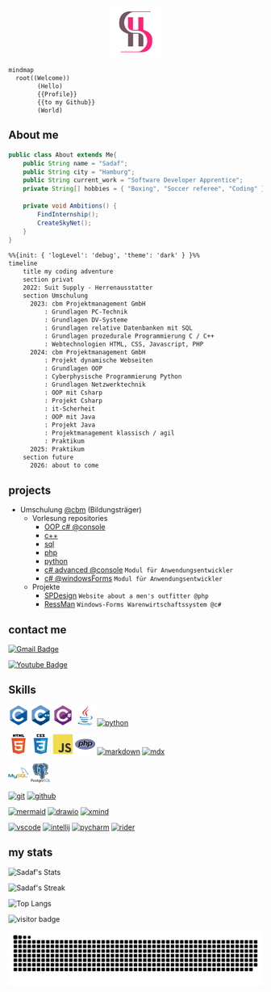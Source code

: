 <p align="center">
<img src="./logo.png" alt="logo" width="100px" height="100px">
</p>




```mermaid
mindmap
  root((Welcome))
        (Hello)
        {{Profile}}
        {{to my Github}}
        (World)
```

## About me


```java
public class About extends Me{
    public String name = "Sadaf";
    public String city = "Hamburg";
    public String current_work = "Software Developer Apprentice";
    private String[] hobbies = { "Boxing", "Soccer referee", "Coding" };

    private void Ambitions() {
        FindInternship();
        CreateSkyNet();
    }
}
```

```mermaid
%%{init: { 'logLevel': 'debug', 'theme': 'dark' } }%%
timeline
    title my coding adventure
    section privat
    2022: Suit Supply - Herrenausstatter
    section Umschulung
      2023: cbm Projektmanagement GmbH
          : Grundlagen PC-Technik
          : Grundlagen DV-Systeme
          : Grundlagen relative Datenbanken mit SQL
          : Grundlagen prozedurale Programmierung C / C++
          : Webtechnologien HTML, CSS, Javascript, PHP
      2024: cbm Projektmanagement GmbH
          : Projekt dynamische Webseiten
          : Grundlagen OOP
          : Cyberphysische Programmierung Python
          : Grundlagen Netzwerktechnik
          : OOP mit Csharp
          : Projekt Csharp
          : it-Scherheit
          : OOP mit Java
          : Projekt Java
          : Projektmanagement klassisch / agil
          : Praktikum
      2025: Praktikum
    section future
      2026: about to come
```


## projects
- Umschulung [@cbm](https://cbm-projektmanagement.de/) (Bildungsträger)
  - Vorlesung repositories 
    - [OOP c# @console](https://github.com/sdfhbb/cSharp)
    - [c++](https://github.com/sdfhbb/cpp)
    - [sql](https://github.com/sdfhbb/sql)
    - [php](https://github.com/sdfhbb/php)
    - [python](https://github.com/sdfhbb/python)
    - [c# advanced @console](https://github.com/SdfHbb/CSharpAdvancedConsole) `Modul für Anwendungsentwickler`
    - [c# @windowsForms](https://github.com/SdfHbb/cSharpWindowsForms) `Modul für Anwendungsentwickler`
  - Projekte
    - [SPDesign](https://github.com/P76ers/SPDesign/)  `Website about a men's outfitter @php`
    - [RessMan](https://github.com/SdfHbb/RessMan)  `Windows-Forms Warenwirtschaftssystem @c#`


## contact me

[![Gmail Badge](https://img.shields.io/badge/-Gmail-d14836?style=flat-square&logo=Gmail&logoColor=white&link=mail@sadafhabib1989@gmail.com)](mailto:sadafhabib1989@gmail.com)

<a href="https://www.instagram.com/sdf.hbb/">
  <img src="https://img.shields.io/badge/Instagram-pink?style=for-the-badge&logo=instagram&logoColor=white" alt="Youtube Badge"/>
</a>

## Skills

<div> 
    <a href="https://devdocs.io/c/"><img src="https://raw.githubusercontent.com/devicons/devicon/master/icons/c/c-original.svg" alt="c" width="40" height="40"/></a>
  <a href="https://devdocs.io/cpp/"><img src="https://raw.githubusercontent.com/devicons/devicon/master/icons/cplusplus/cplusplus-original.svg" alt="cplusplus" width="40" height="40"/></a> 
  <a href="https://learn.microsoft.com/de-de/dotnet/csharp/"><img src="https://raw.githubusercontent.com/devicons/devicon/master/icons/csharp/csharp-original.svg" alt="csharp" width="40" height="40"/></a>   
  <a href="https://www.oracle.com/java/"><img src="https://raw.githubusercontent.com/devicons/devicon/master/icons/java/java-original.svg" alt="java" width="40" height="40"/></a>
  <a href="https://www.python.org/"><img src="https://upload.wikimedia.org/wikipedia/commons/thumb/c/c3/Python-logo-notext.svg/1869px-Python-logo-notext.svg.png" alt="python" width="40" height="40"/></a>
  <br>

  <a href="https://html.spec.whatwg.org/multipage/"><img src="https://raw.githubusercontent.com/devicons/devicon/master/icons/html5/html5-original-wordmark.svg" alt="html5" width="40" height="40"/></a> 
  <a href="https://www.w3.org/Style/CSS/Overview.en.html"><img src="https://raw.githubusercontent.com/devicons/devicon/master/icons/css3/css3-original-wordmark.svg" alt="css3" width="40" height="40"/></a>
  <a href="https://developer.mozilla.org/en-US/docs/Web/JavaScript"><img src="https://raw.githubusercontent.com/devicons/devicon/master/icons/javascript/javascript-original.svg" alt="javascript" width="40" height="40"/></a> 
    <a href="https://www.php.net/"><img src="https://raw.githubusercontent.com/devicons/devicon/master/icons/php/php-original.svg" alt="php" width="40" height="40"/></a>
     <a href="https://www.markdownguide.org/"><img src="https://grafxflow.co.uk/storage/app/uploads/public/5ad/e5b/d9b/thumb_891_566_0_0_0_auto.png" alt="markdown" height="40"/></a>
  <a href="https://mdxjs.com/"><img src="https://www.svgrepo.com/show/354053/mdx.svg" alt="mdx" width="40" height="40"/> </a><br>

  <a href="https://www.mysql.com/de/"><img src="https://raw.githubusercontent.com/devicons/devicon/master/icons/mysql/mysql-original-wordmark.svg" alt="mysql" width="40" height="40"/></a>
  <a href="https://www.postgresql.org/"><img src="https://raw.githubusercontent.com/devicons/devicon/master/icons/postgresql/postgresql-original-wordmark.svg" alt="postgresql" width="40" height="40"/></a> 
  <br>


  <a href="https://git-scm.com/"><img src="https://git-scm.com/images/logos/downloads/Git-Icon-1788C.png" alt="git" width="40" height="40"/></a> 
  <a href="https://github.com/"><img src="https://www.svgrepo.com/show/475654/github-color.svg" alt="github" width="40" height="40"/></a> <br>

  <a href="https://mermaid.js.org/"><img src="https://media.dev.to/cdn-cgi/image/width=1080,height=1080,fit=cover,gravity=auto,format=auto/https%3A%2F%2Fdev-to-uploads.s3.amazonaws.com%2Fuploads%2Farticles%2Fnquzpg7otfuyrhjyhvhp.png" alt="mermaid" width="40" height="40"/></a> 
  <a href="https://app.diagrams.net/"><img src="https://upload.wikimedia.org/wikipedia/commons/thumb/3/3e/Diagrams.net_Logo.svg/768px-Diagrams.net_Logo.svg.png" alt="drawio" width="40" height="40"/></a>
  <a href="https://xmind.app/"><img src="https://upload.wikimedia.org/wikipedia/commons/thumb/1/13/Antu_xmind.svg/1200px-Antu_xmind.svg.png" alt="xmind" width="40" height="40"/></a> <br>

  <a href="https://code.visualstudio.com/"><img src="https://cdn.worldvectorlogo.com/logos/visual-studio-code-1.svg" alt="vscode" width="40" height="40"/></a>
  <a href="https://www.jetbrains.com/de-de/idea/"><img src="https://upload.wikimedia.org/wikipedia/commons/thumb/9/9c/IntelliJ_IDEA_Icon.svg/2048px-IntelliJ_IDEA_Icon.svg.png" alt="intellij" width="40" height="40"/></a>
  <a href="https://www.jetbrains.com/de-de/pycharm/"><img src="https://upload.wikimedia.org/wikipedia/commons/thumb/1/1d/PyCharm_Icon.svg/1024px-PyCharm_Icon.svg.png" alt="pycharm" width="40" height="40"/></a>
  <a href="https://www.jetbrains.com/de-de/rider/"><img src="https://upload.wikimedia.org/wikipedia/commons/6/6e/JetBrains_Rider_Icon.svg" alt="rider" width="40" height="40"/></a> 
</div>

## my stats

![Sadaf's Stats](https://github-readme-stats.vercel.app/api?username=sdfhbb&theme=radical&show_icons=true&hide_border=false&count_private=true)

![Sadaf's Streak](https://github-readme-streak-stats.herokuapp.com/?user=sdfhbb&theme=radical&hide_border=false)

![Top Langs](https://github-readme-stats.vercel.app/api/top-langs/?username=sdfhbb&layout=compact&theme=radical&hide_border=false)

![visitor badge](https://visitor-badge.laobi.icu/badge?page_id=sdfhbb.visitor-badge&left_color=lightgreen&right_color=orangered) 

<picture>
  <source media="(prefers-color-scheme: dark)" srcset="https://raw.githubusercontent.com/sdfhbb/sdfhbb/output/github-contribution-grid-snake-dark.svg">
  <source media="(prefers-color-scheme: light)" srcset="https://raw.githubusercontent.com/sdfhbb/sdfhbb/output/github-contribution-grid-snake.svg">
  <img alt="github contribution grid snake animation" src="https://raw.githubusercontent.com/sdfhbb/sdfhbb/output/github-contribution-grid-snake.svg">
</picture>
